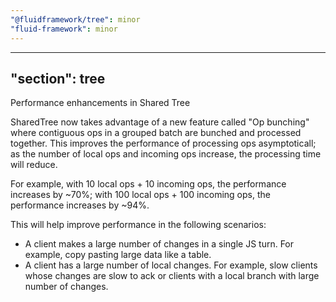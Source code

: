 ```yaml
---
"@fluidframework/tree": minor
"fluid-framework": minor
---
```

---
"section": tree
---

Performance enhancements in Shared Tree

SharedTree now takes advantage of a new feature called "Op bunching" where contiguous ops in a grouped batch are
bunched and processed together. This improves the performance of processing ops asymptoticall; as
the number of local ops and incoming ops increase, the processing time will reduce.

For example, with 10 local ops + 10 incoming
ops, the performance increases by ~70%; with 100 local ops + 100 incoming ops, the performance increases by ~94%.

This will help improve performance in the following scenarios:

- A client makes a large number of changes in a single JS turn. For example, copy pasting large data like a table.
- A client has a large number of local changes. For example, slow clients whose changes are slow to ack or clients with
a local branch with large number of changes.
